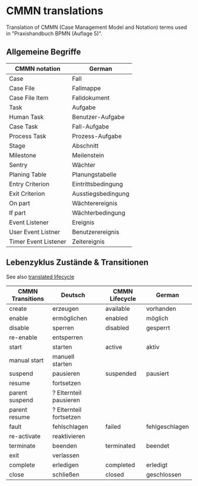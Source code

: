 CMMN translations
================

Translation of CMMN (Case Management Model and Notation) terms used in "Praxishandbuch BPMN (Auflage 5)".

## Allgemeine Begriffe

CMMN notation        | German         
-------------------- | ----------------- 
Case                 | Fall
Case File            | Fallmappe
Case File Item       | Falldokument
Task                 | Aufgabe
Human Task           | Benutzer-Aufgabe
Case Task            | Fall-Aufgabe
Process Task         | Prozess-Aufgabe
Stage                | Abschnitt
Milestone            | Meilenstein
Sentry               | Wächter
Planing Table        | Planungstabelle
Entry Criterion      | Eintrittsbedingung
Exit Criterion       | Ausstiegsbedingung  
On part              | Wächterereignis
If part              | Wächterbedingung   
Event Listener       | Ereignis
User Event Listner   | Benutzerereignis
Timer Event Listener | Zeitereignis

## Lebenzyklus Zustände & Transitionen

See also [translated lifecycle](lifecycle.pdf)

CMMN Transitions | Deutsch                 |  | CMMN Lifecycle  | German      
---------------- | ----------------------- |--| --------------- | ---------------
create           | erzeugen                |  | available       | vorhanden      
enable           | ermöglichen             |  | enabled         | möglich   
disable          | sperren                 |  | disabled        | gesperrt       
re-enable        | entsperren              |  |
start            | starten                 |  | active          | aktiv   
manual start     | manuell starten         | 
suspend          | pausieren               |  | suspended       | pausiert
resume           | fortsetzen              |
parent suspend   | ? Elternteil pausieren  |
parent resume    | ? Elternteil fortsetzen |
fault            | fehlschlagen            |  | failed          | fehlgeschlagen
re-activate      | reaktivieren            |
terminate        | beenden                 |  | terminated      | beendet
exit             | verlassen               |
complete         | erledigen               |  | completed       | erledigt
close            | schließen               |  | closed          | geschlossen
